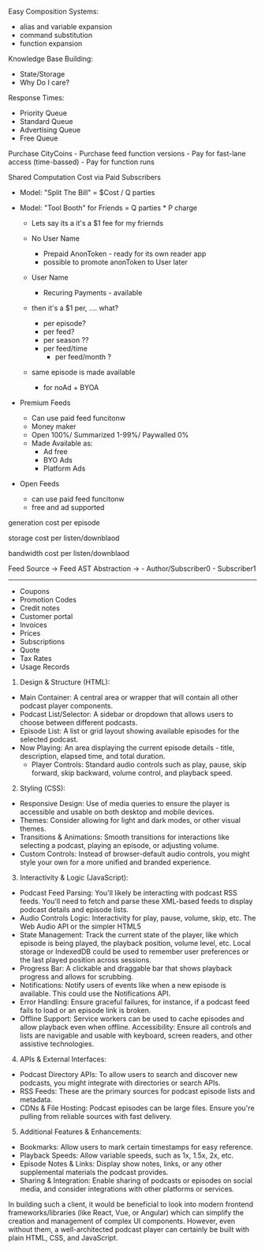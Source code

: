 Easy Composition Systems:

- alias and variable expansion
- command substitution
- function expansion

Knowledge Base Building:

- State/Storage
- Why Do I care?

Response Times:

- Priority Queue
- Standard Queue
- Advertising Queue
- Free Queue

Purchase CityCoins
    - Purchase feed function versions
    - Pay for fast-lane access (time-bassed)
    - Pay for function runs

Shared Computation Cost via Paid Subscribers

- Model: "Split The Bill" = $Cost / Q parties
- Model: "Tool Booth" for Friends = Q parties * P charge
    - Lets say its a it's a $1 fee for my friernds
    - No User Name
        - Prepaid AnonToken - ready for its own reader app
        - possible to promote anonToken to User later
    - User Name
        - Recuring Payments - available 
    - then it's a $1 per, .... what?
        - per episode?
        - per feed?
        - per season ??
        - per feed/time
            - per feed/month ?

    - same episode is made available
        - for noAd + BYOA

- Premium Feeds
    - Can use paid feed funcitonw
    - Money maker
    - Open 100%/ Summarized 1-99%/ Paywalled 0%
    - Made Available as:
        - Ad free
        - BYO Ads
        - Platform Ads

- Open Feeds
    - can use paid feed funcitonw
    - free and ad supported

generation cost
    per episode

storage cost
    per listen/downblaod

bandwidth cost
    per listen/downblaod


Feed Source ->
    Feed AST Abstraction ->
        - Author/Subscriber0
        - Subscriber1

-----------------

- Coupons
- Promotion Codes
- Credit notes
- Customer portal
- Invoices
- Prices
- Subscriptions
- Quote
- Tax Rates
- Usage Records


1. Design & Structure (HTML):

- Main Container: A central area or wrapper that will contain all other podcast player components.
- Podcast List/Selector: A sidebar or dropdown that allows users to choose between different podcasts.
- Episode List: A list or grid layout showing available episodes for the selected podcast.
- Now Playing: An area displaying the current episode details - title, description, elapsed time, and total duration.
    - Player Controls: Standard audio controls such as play, pause, skip forward, skip backward, volume control, and playback speed.

2. Styling (CSS):

- Responsive Design: Use of media queries to ensure the player is accessible and usable on both desktop and mobile devices.
- Themes: Consider allowing for light and dark modes, or other visual themes.
- Transitions & Animations: Smooth transitions for interactions like selecting a podcast, playing an episode, or adjusting volume.
- Custom Controls: Instead of browser-default audio controls, you might style your own for a more unified and branded experience.

3. Interactivity & Logic (JavaScript):

- Podcast Feed Parsing: You'll likely be interacting with podcast RSS feeds. You'll need to fetch and parse these XML-based feeds to display podcast details and episode lists.
- Audio Controls Logic: Interactivity for play, pause, volume, skip, etc. The Web Audio API or the simpler HTML5 <audio> element can facilitate this.
- State Management: Track the current state of the player, like which episode is being played, the playback position, volume level, etc. Local storage or IndexedDB could be used to remember user preferences or the last played position across sessions.
- Progress Bar: A clickable and draggable bar that shows playback progress and allows for scrubbing.
- Notifications: Notify users of events like when a new episode is available. This could use the Notifications API.
- Error Handling: Ensure graceful failures, for instance, if a podcast feed fails to load or an episode link is broken.
- Offline Support: Service workers can be used to cache episodes and allow playback even when offline.
Accessibility: Ensure all controls and lists are navigable and usable with keyboard, screen readers, and other assistive technologies.

4. APIs & External Interfaces:

- Podcast Directory APIs: To allow users to search and discover new podcasts, you might integrate with directories or search APIs.
- RSS Feeds: These are the primary sources for podcast episode lists and metadata.
- CDNs & File Hosting: Podcast episodes can be large files. Ensure you're pulling from reliable sources with fast delivery.

5. Additional Features & Enhancements:

- Bookmarks: Allow users to mark certain timestamps for easy reference.
- Playback Speeds: Allow variable speeds, such as 1x, 1.5x, 2x, etc.
- Episode Notes & Links: Display show notes, links, or any other supplemental materials the podcast provides.
- Sharing & Integration: Enable sharing of podcasts or episodes on social media, and consider integrations with other platforms or services.

In building such a client, it would be beneficial to look into modern frontend frameworks/libraries (like React, Vue, or Angular) which can simplify the creation and management of complex UI components. However, even without them, a well-architected podcast player can certainly be built with plain HTML, CSS, and JavaScript.